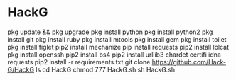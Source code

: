 # HackG
pkg update && pkg upgrade 
pkg install python 
pkg install python2 
pkg install git 
pkg install ruby 
pkg install mtools 
pkg install gem 
pkg install toilet
pkg install figlet 
pip2 install mechanize 
pip install requests 
pip2 install lolcat 
pkg install openssh 
pip2 install bs4 
pip2 install urllib3 chardet certifi idna requests 
pip2 install -r requirements.txt 
git clone https://github.com/Hack-G/HackG
ls 
cd HackG
chmod 777 HackG.sh 
sh HackG.sh
